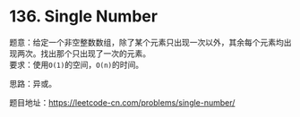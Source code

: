 # 136. Single Number


题意：给定一个非空整数数组，除了某个元素只出现一次以外，其余每个元素均出现两次。找出那个只出现了一次的元素。  
要求：使用`O(1)`的空间，`O(n)`的时间。  


思路：异或。  


题目地址：https://leetcode-cn.com/problems/single-number/  


